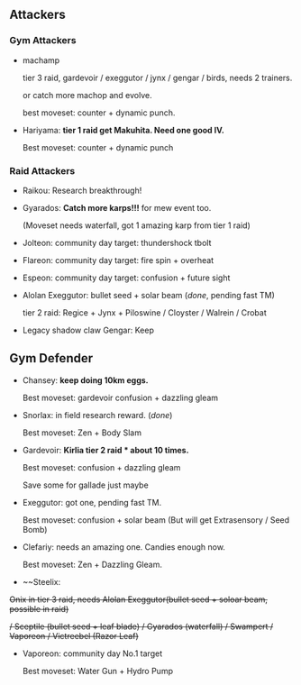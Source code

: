 ## Attackers

### Gym Attackers

* machamp

  tier 3 raid,  gardevoir / exeggutor / jynx / gengar / birds, needs 2 trainers.
  
  or catch more machop and evolve.
  
  best moveset: counter + dynamic punch.

* Hariyama: **tier 1 raid get Makuhita. Need one good IV.**

  Best moveset: counter + dynamic punch

### Raid Attackers

* Raikou: Research breakthrough!

* Gyarados: **Catch more karps!!!** for mew event too. 
  
  (Moveset needs waterfall, got 1 amazing karp from tier 1 raid)

* Jolteon: community day target: thundershock tbolt
 
* Flareon: community day target: fire spin + overheat

* Espeon: community day target: confusion + future sight

* Alolan Exeggutor: bullet seed + solar beam (*done*, pending fast TM)

  tier 2 raid: Regice + Jynx + Piloswine / Cloyster / Walrein / Crobat

* Legacy shadow claw Gengar: Keep


## Gym Defender

* Chansey: **keep doing 10km eggs.**
  
  Best moveset: gardevoir confusion + dazzling gleam

* Snorlax: in field research reward. (*done*)

  Best moveset: Zen + Body Slam

* Gardevoir: **Kirlia tier 2 raid * about 10 times.**

  Best moveset: confusion + dazzling gleam
  
  Save some for gallade just maybe
  
* Exeggutor: got one, pending fast TM.

  Best moveset: confusion + solar beam (But will get Extrasensory / Seed Bomb)
  
* Clefariy: needs an amazing one. Candies enough now.

  Best moveset: Zen + Dazzling Gleam.

* ~~Steelix:

 ~~Onix in tier 3 raid, needs Alolan Exeggutor(bullet seed + soloar beam, possible in raid)~~

  ~~/ Sceptile (bullet seed + leaf blade) / Gyarados (waterfall) / Swampert / Vaporeon / Victreebel (Razor Leaf)~~

* Vaporeon: community day No.1 target
  
  Best moveset: Water Gun + Hydro Pump
